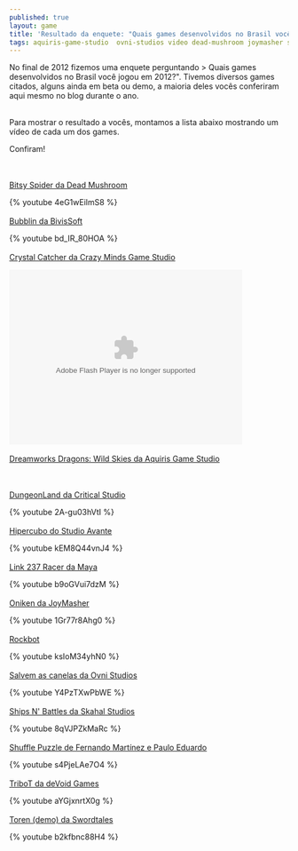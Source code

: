 ```yaml
---
published: true
layout: game
title: 'Resultado da enquete: "Quais games desenvolvidos no Brasil você jogou em 2012?"'
tags: aquiris-game-studio  ovni-studios video dead-mushroom joymasher swordtales demo devoid-games skahal-studios studio-avante bivissoft
---
```

No final de 2012 fizemos uma enquete perguntando > Quais games desenvolvidos no Brasil voc&#234; jogou em 2012?&quot;. Tivemos diversos games citados, alguns ainda em beta ou demo, a maioria deles voc&#234;s conferiram aqui mesmo no blog durante o ano.</p>
<br /> Para mostrar o resultado a voc&#234;s, montamos a lista abaixo mostrando um v&#237;deo de cada um dos games.  </p>
Confiram!</p>
<br /> <br /> <a href="http://jogosdaqui.blog.uol.com.br/arch2012-12-01_2012-12-31.html#2012_12-05_18_55_07-154784552-0" target="_blank">Bitsy Spider da Dead Mushroom</a>
</p>
{% youtube 4eG1wEilmS8 %}
<br /> <br /> <a href="http://jogosdaqui.blog.uol.com.br/arch2012-10-01_2012-10-31.html#2012_10-17_19_05_36-154784552-0" target="_blank">Bubblin da BivisSoft</a>
</p>
{% youtube bd_IR_80HOA %}
<br /> <br /> <a href="http://jogosdaqui.blog.uol.com.br/arch2012-10-01_2012-10-31.html#2012_10-30_22_16_01-154784552-0" target="_blank">Crystal Catcher da Crazy Minds Game Studio</a>
</p>
<object classid="clsid:d27cdb6e-ae6d-11cf-96b8-444553540000" width="420" height="315" codebase="http://download.macromedia.com/pub/shockwave/cabs/flash/swflash.cab#version=6,0,40,0"><param name="allowFullScreen" value="true" /><param name="allowscriptaccess" value="always" /><embed type="application/x-shockwave-flash" width="420" height="315" allowscriptaccess="always" allowfullscreen="true" /></object>
<br /> <br /> <a href="http://cartoonnetwork.com/wild-skies/" target="_blank">Dreamworks Dragons: Wild Skies da Aquiris Game Studio</a>
</p>
<br /> <br /> <a href="http://www.criticalstudio.com.br/" target="_blank">DungeonLand da Critical Studio</a>
</p>
{% youtube 2A-gu03hVtI %}
<br /> <br /> <a href="http://jogosdaqui.blog.uol.com.br/arch2012-08-01_2012-08-31.html" target="_blank">Hipercubo do Studio Avante</a>
</p>
{% youtube kEM8Q44vnJ4 %}
<br /> <br /> <a href="http://labs.maya.im/2012/02/bradesco-lanca-game-desenvolvido-pela-maya/" target="_blank">Link 237 Racer da Maya</a>
</p>
{% youtube b9oGVui7dzM %}
<br /> <br /> <a href="http://jogosdaqui.blog.uol.com.br/arch2012-12-01_2012-12-31.html#2012_12-13_18_02_19-154784552-0" target="_blank">Oniken da JoyMasher</a>
</p>
{% youtube 1Gr77r8Ahg0 %}
<br /> <br /> <a href="http://rockbot.upperland.net/" target="_blank">Rockbot</a>
</p>
{% youtube ksIoM34yhN0 %}
<br /> <br /> <a href="http://ovnistudios.com/salvemascanelas" target="_blank">Salvem as canelas da Ovni Studios</a>
</p>
{% youtube Y4PzTXwPbWE %}
<br /> <br /> <a href="http://skahal.com/ships-n-battles" target="_blank">Ships N' Battles da Skahal Studios</a>
</p>
{% youtube 8qVJPZkMaRc %}
<br /> <br /> <a href="http://jogosdaqui.blog.uol.com.br/arch2012-10-01_2012-10-31.html#2012_10-11_08_42_06-154784552-0" target="_blank">Shuffle Puzzle de Fernando Mart&#237;nez e Paulo Eduardo</a>
</p>
{% youtube s4PjeLAe7O4 %}
<br /> <br /> <a href="http://itunes.apple.com/br/app/tribot/id576450370?mt=8" target="_blank">TriboT da deVoid Games</a>
</p>
{% youtube aYGjxnrtX0g %}
<br /> <br /> <a href="http://toren-game.com/" target="_blank">Toren (demo) da Swordtales</a>
</p>
{% youtube b2kfbnc88H4 %}
